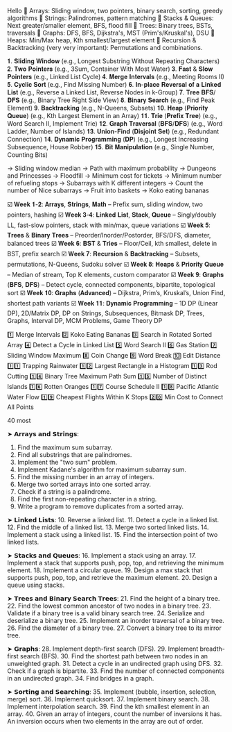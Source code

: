 Hello
🔹 Arrays: Sliding window, two pointers, binary search, sorting, greedy algorithms
🔹 Strings: Palindromes, pattern matching
🔹 Stacks & Queues: Next greater/smaller element, BFS, flood fill
🔹 Trees: Binary trees, BSTs, traversals
🔹 Graphs: DFS, BFS, Dijkstra's, MST (Prim's/Kruskal's), DSU
🔹 Heaps: Min/Max heap, Kth smallest/largest element
🔹 Recursion & Backtracking (very very important): Permutations and combinations.

𝟏. 𝐒𝐥𝐢𝐝𝐢𝐧𝐠 𝐖𝐢𝐧𝐝𝐨𝐰 (e.g., Longest Substring Without Repeating Characters)
𝟐. 𝐓𝐰𝐨 𝐏𝐨𝐢𝐧𝐭𝐞𝐫𝐬 (e.g., 3Sum, Container With Most Water)
𝟑. 𝐅𝐚𝐬𝐭 & 𝐒𝐥𝐨𝐰 𝐏𝐨𝐢𝐧𝐭𝐞𝐫𝐬 (e.g., Linked List Cycle)
𝟒. 𝐌𝐞𝐫𝐠𝐞 𝐈𝐧𝐭𝐞𝐫𝐯𝐚𝐥𝐬 (e.g., Meeting Rooms II)
𝟓. 𝐂𝐲𝐜𝐥𝐢𝐜 𝐒𝐨𝐫𝐭 (e.g., Find Missing Number)
𝟔. 𝐈𝐧-𝐩𝐥𝐚𝐜𝐞 𝐑𝐞𝐯𝐞𝐫𝐬𝐚𝐥 𝐨𝐟 𝐚 𝐋𝐢𝐧𝐤𝐞𝐝 𝐋𝐢𝐬𝐭 (e.g., Reverse a Linked List, Reverse Nodes in k-Group)
𝟕. 𝐓𝐫𝐞𝐞 𝐁𝐅𝐒/𝐃𝐅𝐒 (e.g., Binary Tree Right Side View)
𝟖. 𝐁𝐢𝐧𝐚𝐫𝐲 𝐒𝐞𝐚𝐫𝐜𝐡 (e.g., Find Peak Element)
𝟗. 𝐁𝐚𝐜𝐤𝐭𝐫𝐚𝐜𝐤𝐢𝐧𝐠 (e.g., N-Queens, Subsets)
𝟏𝟎. 𝐇𝐞𝐚𝐩 (𝐏𝐫𝐢𝐨𝐫𝐢𝐭𝐲 𝐐𝐮𝐞𝐮𝐞) (e.g., Kth Largest Element in an Array)
𝟏𝟏. 𝐓𝐫𝐢𝐞 (𝐏𝐫𝐞𝐟𝐢𝐱 𝐓𝐫𝐞𝐞) (e.g., Word Search II, Implement Trie)
𝟏𝟐. 𝐆𝐫𝐚𝐩𝐡 𝐓𝐫𝐚𝐯𝐞𝐫𝐬𝐚𝐥 (𝐁𝐅𝐒/𝐃𝐅𝐒) (e.g., Word Ladder, Number of Islands)
𝟏𝟑. 𝐔𝐧𝐢𝐨𝐧-𝐅𝐢𝐧𝐝 (𝐃𝐢𝐬𝐣𝐨𝐢𝐧𝐭 𝐒𝐞𝐭) (e.g., Redundant Connection)
𝟏𝟒. 𝐃𝐲𝐧𝐚𝐦𝐢𝐜 𝐏𝐫𝐨𝐠𝐫𝐚𝐦𝐦𝐢𝐧𝐠 (𝐃𝐏) (e.g., Longest Increasing Subsequence, House Robber)
𝟏𝟓. 𝐁𝐢𝐭 𝐌𝐚𝐧𝐢𝐩𝐮𝐥𝐚𝐭𝐢𝐨𝐧 (e.g., Single Number, Counting Bits)





→ Sliding window median
→ Path with maximum probability
→ Dungeons and Princesses
→ Floodfill
→ Minimum cost for tickets
→ Minimum number of refueling stops
→ Subarrays with K different integers
→ Count the number of Nice subarrays
→ Fruit into baskets
→ Koko eating bananas






☑️ 𝐖𝐞𝐞𝐤 𝟏-𝟐: 𝐀𝐫𝐫𝐚𝐲𝐬, 𝐒𝐭𝐫𝐢𝐧𝐠𝐬, 𝐌𝐚𝐭𝐡 – Prefix sum, sliding window, two pointers, hashing
☑️ 𝐖𝐞𝐞𝐤 𝟑-𝟒: 𝐋𝐢𝐧𝐤𝐞𝐝 𝐋𝐢𝐬𝐭, 𝐒𝐭𝐚𝐜𝐤, 𝐐𝐮𝐞𝐮𝐞 – Singly/doubly LL, fast-slow pointers, stack with min/max, queue variations
☑️ 𝐖𝐞𝐞𝐤 𝟓: 𝐓𝐫𝐞𝐞𝐬 & 𝐁𝐢𝐧𝐚𝐫𝐲 𝐓𝐫𝐞𝐞𝐬 – Preorder/Inorder/Postorder, BFS/DFS, diameter, balanced trees
☑️ 𝐖𝐞𝐞𝐤 𝟔: 𝐁𝐒𝐓 & 𝐓𝐫𝐢𝐞𝐬 – Floor/Ceil, kth smallest, delete in BST, prefix search
☑️ 𝐖𝐞𝐞𝐤 𝟕: 𝐑𝐞𝐜𝐮𝐫𝐬𝐢𝐨𝐧 & 𝐁𝐚𝐜𝐤𝐭𝐫𝐚𝐜𝐤𝐢𝐧𝐠 – Subsets, permutations, N-Queens, Sudoku solver
☑️ 𝐖𝐞𝐞𝐤 𝟖: 𝐇𝐞𝐚𝐩𝐬 & 𝐏𝐫𝐢𝐨𝐫𝐢𝐭𝐲 𝐐𝐮𝐞𝐮𝐞 – Median of stream, Top K elements, custom comparator
☑️ 𝐖𝐞𝐞𝐤 𝟗: 𝐆𝐫𝐚𝐩𝐡𝐬 (𝐁𝐅𝐒, 𝐃𝐅𝐒) – Detect cycle, connected components, bipartite, topological sort
☑️ 𝐖𝐞𝐞𝐤 𝟏𝟎: 𝐆𝐫𝐚𝐩𝐡𝐬 (𝐀𝐝𝐯𝐚𝐧𝐜𝐞𝐝) – Dijkstra, Prim’s, Kruskal’s, Union Find, shortest path variants
☑️ 𝐖𝐞𝐞𝐤 𝟏𝟏: 𝐃𝐲𝐧𝐚𝐦𝐢𝐜 𝐏𝐫𝐨𝐠𝐫𝐚𝐦𝐦𝐢𝐧𝐠 – 1D DP (Linear DP), 2D/Matrix DP, DP on Strings, Subsequences, Bitmask DP, Trees, Graphs, Interval DP, MCM Problems, Game Theory DP





1️⃣ Merge Intervals
2️⃣ Koko Eating Bananas
3️⃣ Search in Rotated Sorted Array
4️⃣ Detect a Cycle in Linked List
5️⃣ Word Search II
6️⃣ Gas Station
7️⃣ Sliding Window Maximum
8️⃣ Coin Change
9️⃣ Word Break
🔟 Edit Distance
1️⃣1️⃣ Trapping Rainwater
1️⃣2️⃣ Largest Rectangle in a Histogram
1️⃣3️⃣ Rod Cutting
1️⃣4️⃣ Binary Tree Maximum Path Sum
1️⃣5️⃣ Number of Distinct Islands
1️⃣6️⃣ Rotten Oranges
1️⃣7️⃣ Course Schedule II
1️⃣8️⃣ Pacific Atlantic Water Flow
1️⃣9️⃣ Cheapest Flights Within K Stops
2️⃣0️⃣ Min Cost to Connect All Points









40 most

➤ 𝗔𝗿𝗿𝗮𝘆𝘀 𝗮𝗻𝗱 𝗦𝘁𝗿𝗶𝗻𝗴𝘀:
 1. Find the maximum sum subarray.
 2. Find all substrings that are palindromes.
 3. Implement the "two sum" problem.
 4. Implement Kadane's algorithm for maximum subarray sum.
 5. Find the missing number in an array of integers.
 6. Merge two sorted arrays into one sorted array.
 7. Check if a string is a palindrome.
 8. Find the first non-repeating character in a string.
 9. Write a program to remove duplicates from a sorted array.

➤ 𝗟𝗶𝗻𝗸𝗲𝗱 𝗟𝗶𝘀𝘁𝘀:
 10. Reverse a linked list.
 11. Detect a cycle in a linked list.
 12. Find the middle of a linked list.
 13. Merge two sorted linked lists.
 14. Implement a stack using a linked list.
 15. Find the intersection point of two linked lists.

➤ 𝗦𝘁𝗮𝗰𝗸𝘀 𝗮𝗻𝗱 𝗤𝘂𝗲𝘂𝗲𝘀:
 16. Implement a stack using an array.
 17. Implement a stack that supports push, pop, top, and retrieving the minimum element.
 18. Implement a circular queue.
 19. Design a max stack that supports push, pop, top, and retrieve the maximum element.
 20. Design a queue using stacks.

➤ 𝗧𝗿𝗲𝗲𝘀 𝗮𝗻𝗱 𝗕𝗶𝗻𝗮𝗿𝘆 𝗦𝗲𝗮𝗿𝗰𝗵 𝗧𝗿𝗲𝗲𝘀:
 21. Find the height of a binary tree.
 22. Find the lowest common ancestor of two nodes in a binary tree.
 23. Validate if a binary tree is a valid binary search tree.
 24. Serialize and deserialize a binary tree.
 25. Implement an inorder traversal of a binary tree.
 26. Find the diameter of a binary tree.
 27. Convert a binary tree to its mirror tree.

➤ 𝗚𝗿𝗮𝗽𝗵𝘀:
 28. Implement depth-first search (DFS).
 29. Implement breadth-first search (BFS).
 30. Find the shortest path between two nodes in an unweighted graph.
 31. Detect a cycle in an undirected graph using DFS.
 32. Check if a graph is bipartite.
 33. Find the number of connected components in an undirected graph.
 34. Find bridges in a graph.

➤ 𝗦𝗼𝗿𝘁𝗶𝗻𝗴 𝗮𝗻𝗱 𝗦𝗲𝗮𝗿𝗰𝗵𝗶𝗻𝗴:
 35. Implement (bubble, insertion, selection, merge) sort.
 36. Implement quicksort.
 37. Implement binary search.
 38. Implement interpolation search.
 39. Find the kth smallest element in an array.
 40. Given an array of integers, count the number of inversions it has. An inversion occurs when two elements in the array are out of order.